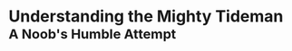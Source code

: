 # Understanding the Mighty Tideman </br> <sub> A Noob's Humble Attempt</sub>

<Graph indexType="custom" height="400" width="400" nodes={[{label:0,center:{x:252.6,y:229.9}},{label:1,center:{x:174.8,y:237.8}},{label:2,center:{x:206.9,y:166.5}}]} edges={[{source:0,target:1},{source:2,target:0},{source:2,target:1}]} />

